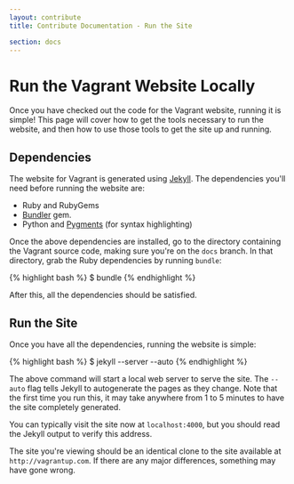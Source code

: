 ```yaml
---
layout: contribute
title: Contribute Documentation - Run the Site

section: docs
---
```

# Run the Vagrant Website Locally

Once you have checked out the code for the Vagrant website,
running it is simple! This page will cover how to get the tools necessary
to run the website, and then how to use those tools to get the
site up and running.

## Dependencies

The website for Vagrant is generated using [Jekyll](http://jekyllrb.com/).
The dependencies you'll need before running the website are:

* Ruby and RubyGems
* [Bundler](http://gembundler.com) gem.
* Python and [Pygments](http://pygments.org/) (for syntax highlighting)

Once the above dependencies are installed, go to the directory containing
the Vagrant source code, making sure you're on the `docs` branch. In that
directory, grab the Ruby dependencies by running `bundle`:

{% highlight bash %}
$ bundle
{% endhighlight %}

After this, all the dependencies should be satisfied.

## Run the Site

Once you have all the dependencies, running the website is simple:

{% highlight bash %}
$ jekyll --server --auto
{% endhighlight %}

The above command will start a local web server to serve the site.
The `--auto` flag tells Jekyll to autogenerate the pages as they
change. Note that the first time you run this, it may take anywhere
from 1 to 5 minutes to have the site completely generated.

You can typically visit the site now at `localhost:4000`, but you
should read the Jekyll output to verify this address.

The site you're viewing should be an identical clone to the
site available at `http://vagrantup.com`. If there are any major
differences, something may have gone wrong.
